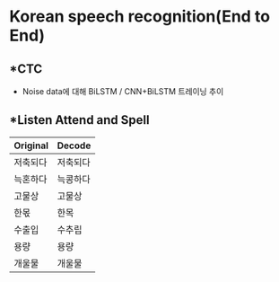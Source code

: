 Korean speech recognition(End to End)
=================


*CTC
---------------------------
  * Noise data에 대해 BiLSTM / CNN+BiLSTM 트레이닝 추이
  



*Listen Attend and Spell
---------------------------

Original| Decode | 
---- | ---- | 
저축되다 | 저축되다 | 
늑혼하다 | 늑콩하다 |
고물상 | 고물상 |
한몫 | 한목 |
수출입 | 수추립 |
용량 | 용량 |
개울물 | 개울물 |
